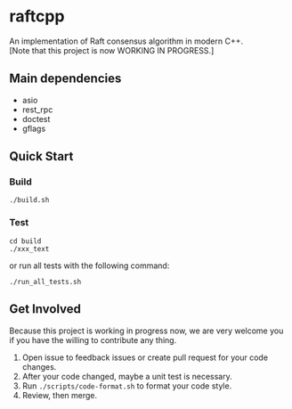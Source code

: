 # raftcpp
An implementation of Raft consensus algorithm in modern C++.  
[Note that this project is now WORKING IN PROGRESS.]

## Main dependencies
- asio
- rest_rpc
- doctest
- gflags

## Quick Start
### Build
```shell script
./build.sh
```
### Test
```shell script
cd build
./xxx_text
```
or run all tests with the following command:
```shell script
./run_all_tests.sh
```

## Get Involved
Because this project is working in progress now, we are very welcome you if 
you have the willing to contribute any thing.

1. Open issue to feedback issues or create pull request for your code changes.
2. After your code changed, maybe a unit test is necessary.
3. Run `./scripts/code-format.sh` to format your code style.
4. Review, then merge.

